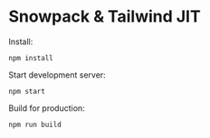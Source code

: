# Snowpack & Tailwind JIT

Install:

```
npm install
```

Start development server:

```
npm start
```

Build for production:

```
npm run build
```
